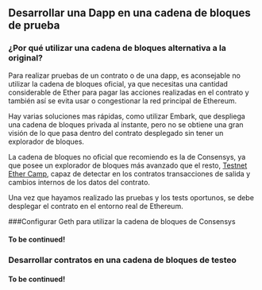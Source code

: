   
## Desarrollar una Dapp en una cadena de bloques de prueba
### ¿Por qué utilizar una cadena de bloques alternativa a la original?
Para realizar pruebas de un contrato o de una dapp, es aconsejable no utilizar la cadena de bloques oficial, ya que necesitas una cantidad considerable de Ether para pagar las acciones realizadas en el contrato y también así se evita usar o congestionar la red principal de Ethereum.

Hay varias soluciones mas rápidas, como utilizar Embark, que despliega una cadena de bloques privada al instante, pero no se obtiene una gran visión de lo que pasa dentro del contrato desplegado sin tener un explorador de bloques.

La cadena de bloques no oficial que recomiendo es la de Consensys, ya que posee un explorador de bloques más avanzado que el resto,  [Testnet Ether Camp](https://test.ether.camp/), capaz de detectar en los contratos transacciones de salida y cambios internos de los datos del contrato.

Una vez que hayamos realizado las pruebas y los tests oportunos, se debe desplegar el contrato en el entorno real de Ethereum.

###Configurar Geth para utilizar la cadena de bloques de Consensys

#### To be continued!

### Desarrollar contratos en una cadena de bloques de testeo

#### To be continued!
